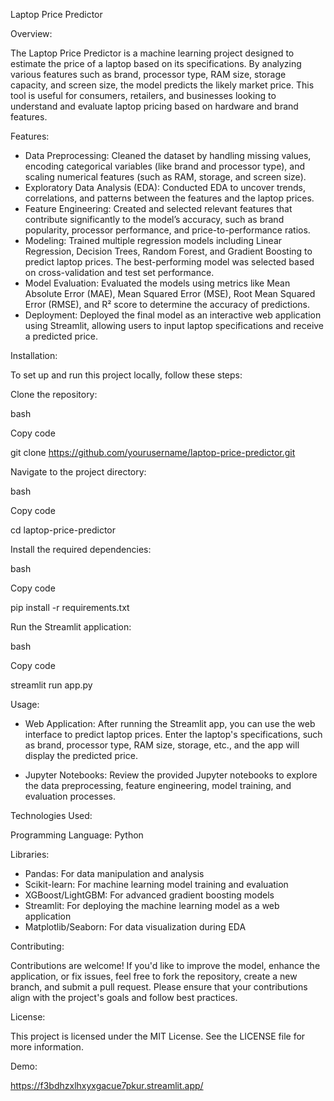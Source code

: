 Laptop Price Predictor


Overview:

The Laptop Price Predictor is a machine learning project designed to estimate the price of a laptop based on its specifications. By analyzing various features such as brand, processor type, RAM size, storage capacity, and screen size, the model predicts the likely market price. This tool is useful for consumers, retailers, and businesses looking to understand and evaluate laptop pricing based on hardware and brand features.


Features:

- Data Preprocessing: Cleaned the dataset by handling missing values, encoding categorical variables (like brand and processor type), and scaling numerical features (such as RAM, storage, and screen size).
- Exploratory Data Analysis (EDA): Conducted EDA to uncover trends, correlations, and patterns between the features and the laptop prices.
- Feature Engineering: Created and selected relevant features that contribute significantly to the model’s accuracy, such as brand popularity, processor performance, and price-to-performance ratios.
- Modeling: Trained multiple regression models including Linear Regression, Decision Trees, Random Forest, and Gradient Boosting to predict laptop prices. The best-performing model was selected based on cross-validation and test set performance.
- Model Evaluation: Evaluated the models using metrics like Mean Absolute Error (MAE), Mean Squared Error (MSE), Root Mean Squared Error (RMSE), and R² score to determine the accuracy of predictions.
- Deployment: Deployed the final model as an interactive web application using Streamlit, allowing users to input laptop specifications and receive a predicted price.


Installation:

To set up and run this project locally, follow these steps:


Clone the repository:

bash

Copy code

git clone https://github.com/yourusername/laptop-price-predictor.git

Navigate to the project directory:

bash

Copy code

cd laptop-price-predictor

Install the required dependencies:

bash

Copy code

pip install -r requirements.txt

Run the Streamlit application:

bash

Copy code

streamlit run app.py


Usage:

- Web Application: After running the Streamlit app, you can use the web interface to predict laptop prices. Enter the laptop's specifications, such as brand, processor type, RAM size, storage, etc., and the app will display the predicted price.

- Jupyter Notebooks: Review the provided Jupyter notebooks to explore the data preprocessing, feature engineering, model training, and evaluation processes.


Technologies Used:

Programming Language: Python

Libraries:
- Pandas: For data manipulation and analysis
- Scikit-learn: For machine learning model training and evaluation
- XGBoost/LightGBM: For advanced gradient boosting models
- Streamlit: For deploying the machine learning model as a web application
- Matplotlib/Seaborn: For data visualization during EDA


Contributing:

Contributions are welcome! If you'd like to improve the model, enhance the application, or fix issues, feel free to fork the repository, create a new branch, and submit a pull request. Please ensure that your contributions align with the project's goals and follow best practices.


License:

This project is licensed under the MIT License. See the LICENSE file for more information.

Demo:

https://f3bdhzxlhxyxgacue7pkur.streamlit.app/








